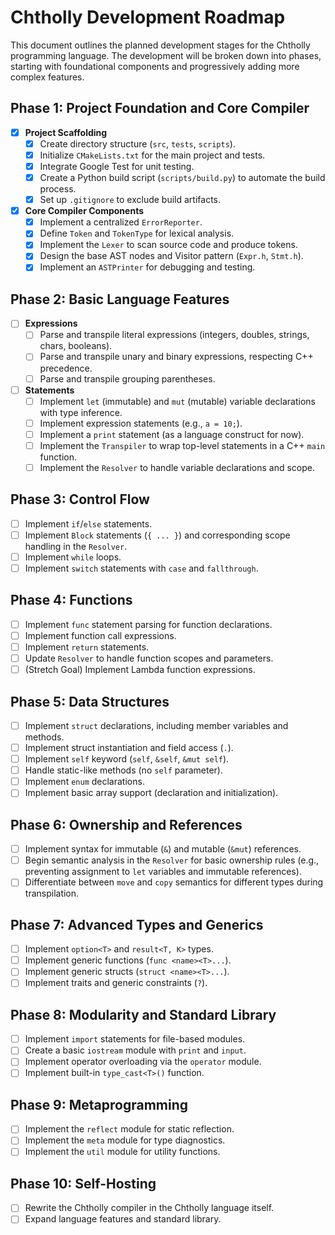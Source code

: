 # Chtholly Development Roadmap

This document outlines the planned development stages for the Chtholly programming language. The development will be broken down into phases, starting with foundational components and progressively adding more complex features.

## Phase 1: Project Foundation and Core Compiler

- [x] **Project Scaffolding**
  - [x] Create directory structure (`src`, `tests`, `scripts`).
  - [x] Initialize `CMakeLists.txt` for the main project and tests.
  - [x] Integrate Google Test for unit testing.
  - [x] Create a Python build script (`scripts/build.py`) to automate the build process.
  - [x] Set up `.gitignore` to exclude build artifacts.

- [x] **Core Compiler Components**
  - [x] Implement a centralized `ErrorReporter`.
  - [x] Define `Token` and `TokenType` for lexical analysis.
  - [x] Implement the `Lexer` to scan source code and produce tokens.
  - [x] Design the base AST nodes and Visitor pattern (`Expr.h`, `Stmt.h`).
  - [x] Implement an `ASTPrinter` for debugging and testing.

## Phase 2: Basic Language Features

- [ ] **Expressions**
  - [ ] Parse and transpile literal expressions (integers, doubles, strings, chars, booleans).
  - [ ] Parse and transpile unary and binary expressions, respecting C++ precedence.
  - [ ] Parse and transpile grouping parentheses.

- [ ] **Statements**
  - [ ] Implement `let` (immutable) and `mut` (mutable) variable declarations with type inference.
  - [ ] Implement expression statements (e.g., `a = 10;`).
  - [ ] Implement a `print` statement (as a language construct for now).
  - [ ] Implement the `Transpiler` to wrap top-level statements in a C++ `main` function.
  - [ ] Implement the `Resolver` to handle variable declarations and scope.

## Phase 3: Control Flow

- [ ] Implement `if`/`else` statements.
- [ ] Implement `Block` statements (`{ ... }`) and corresponding scope handling in the `Resolver`.
- [ ] Implement `while` loops.
- [ ] Implement `switch` statements with `case` and `fallthrough`.

## Phase 4: Functions

- [ ] Implement `func` statement parsing for function declarations.
- [ ] Implement function call expressions.
- [ ] Implement `return` statements.
- [ ] Update `Resolver` to handle function scopes and parameters.
- [ ] (Stretch Goal) Implement Lambda function expressions.

## Phase 5: Data Structures

- [ ] Implement `struct` declarations, including member variables and methods.
- [ ] Implement struct instantiation and field access (`.`).
- [ ] Implement `self` keyword (`self`, `&self`, `&mut self`).
- [ ] Handle static-like methods (no `self` parameter).
- [ ] Implement `enum` declarations.
- [ ] Implement basic array support (declaration and initialization).

## Phase 6: Ownership and References

- [ ] Implement syntax for immutable (`&`) and mutable (`&mut`) references.
- [ ] Begin semantic analysis in the `Resolver` for basic ownership rules (e.g., preventing assignment to `let` variables and immutable references).
- [ ] Differentiate between `move` and `copy` semantics for different types during transpilation.

## Phase 7: Advanced Types and Generics

- [ ] Implement `option<T>` and `result<T, K>` types.
- [ ] Implement generic functions (`func <name><T>...`).
- [ ] Implement generic structs (`struct <name><T>...`).
- [ ] Implement traits and generic constraints (`?`).

## Phase 8: Modularity and Standard Library

- [ ] Implement `import` statements for file-based modules.
- [ ] Create a basic `iostream` module with `print` and `input`.
- [ ] Implement operator overloading via the `operator` module.
- [ ] Implement built-in `type_cast<T>()` function.

## Phase 9: Metaprogramming

- [ ] Implement the `reflect` module for static reflection.
- [ ] Implement the `meta` module for type diagnostics.
- [ ] Implement the `util` module for utility functions.

## Phase 10: Self-Hosting

- [ ] Rewrite the Chtholly compiler in the Chtholly language itself.
- [ ] Expand language features and standard library.
